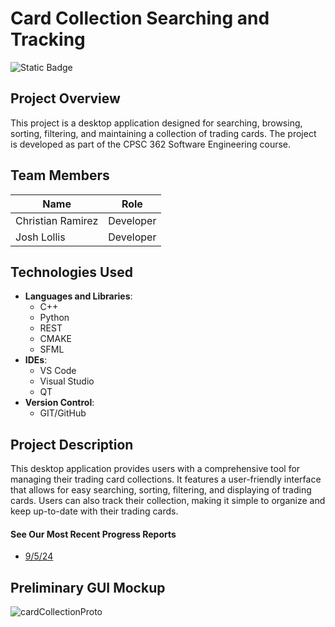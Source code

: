 # Card Collection Searching and Tracking
![Static Badge](https://img.shields.io/badge/Current_Phase-Communication-yellow)
## Project Overview
This project is a desktop application designed for searching, browsing, sorting, filtering, and maintaining a collection of trading cards. The project is developed as part of the CPSC 362 Software Engineering course.

## Team Members

| Name             | Role                          |
|------------------|-------------------------------|
| Christian Ramirez| Developer                     |
| Josh Lollis      | Developer                     |

## Technologies Used

- **Languages and Libraries**: 
  - C++
  - Python
  - REST
  - CMAKE
  - SFML
- **IDEs**:
  - VS Code
  - Visual Studio
  - QT
- **Version Control**:
  - GIT/GitHub

## Project Description
This desktop application provides users with a comprehensive tool for managing their trading card collections. It features a user-friendly interface that allows for easy searching, sorting, filtering, and displaying of trading cards. Users can also track their collection, making it simple to organize and keep up-to-date with their trading cards.

#### See Our Most Recent Progress Reports
- [9/5/24](https://github.com/TelloViz/Card-Collection/discussions/11)

## Preliminary GUI Mockup
![cardCollectionProto](https://github.com/user-attachments/assets/d9e8cfb1-43d9-417c-b80f-c7c15893e1dd)


